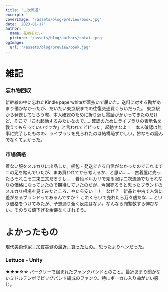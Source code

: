 ```yaml
---
title: '二次流通'
excerpt: ''
coverImage: '/assets/blog/preview/book.jpg'
date: '2023-01-17'
author:
  name: 花初そたい
  picture: '/assets/blog/authors/sotai.jpeg'
ogImage:
  url: '/assets/blog/preview/book.jpg'
---
```

# 雑記
### 忘れ物回収
新幹線の中に忘れたKindle paperwhiteが着払いで届いた。送料に対する勘があまり働かなかったが、だいたい東京駅までの往復交通費くらいだった。
東京駅から発送してもらう際、本人確認のために折り返し電話がかかってきたのだけど、そこで「これ起動するみたいなので……確認のためにライブラリの表示名を教えてもらっていいですか」と言われてビビった。起動すなよ！　本人確認は無事に完了したものの、ライブラリを見られたのは結構恥ずかしい。妙なもの読んでなくてよかった。

### 市場価格
着ない服をメルカリに出品した。梱包・発送できる自信がなかったのでこれまで二の足を踏んでいたが、まあ買われてから考えるか、と思い……　古着屋に売ったらそれこそ二束三文だろうし……
普段メルカリで見る服は二次流通でもそれなりの価格になっていたので期待していたのだが、今回売ろうと思ったブランドのメルカリ相場を見てみたところ、やたら安い！！　なぜ？　新品と中古で人気に差があるブランドってあるんですか？
これくらいで売れたら万々歳だな……という価格をつけてみたが、予想通り全く反応はない。なんなら閲覧数すら伸びない。そのうち値下げを余儀なくされそう。

# よかったもの
[現代美術作家・加賀美健の最近、買ったもの。](https://www.1101.com/n/s/kagami_ken/2023-01-16.html)
思ったよりヘンだった。

### Lettuce - Unity
★★★☆☆
バークリーで組まれたファンクバンドとのこと。最近あまり聞かないミドルテンポでビッグバンド編成のファンク。特にボーカル入り曲がいい感じ。